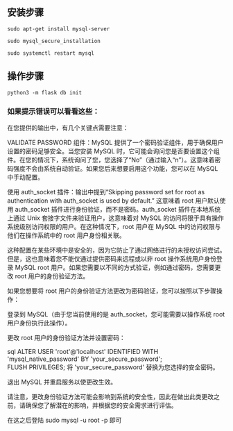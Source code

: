 
## 安装步骤 
```
sudo apt-get install mysql-server

sudo mysql_secure_installation

sudo systemctl restart mysql
```
## 操作步骤
```
python3 -m flask db init
```


### 如果提示错误可以看看这些：

在您提供的输出中，有几个关键点需要注意：

VALIDATE PASSWORD 组件：MySQL 提供了一个密码验证组件，用于确保用户设置的密码足够安全。当您安装 MySQL 时，它可能会询问您是否要设置这个组件。在您的情况下，系统询问了您，您选择了“No”（通过输入“n”）。这意味着密码强度不会由系统自动验证。如果您后来想要启用这个功能，您可以在 MySQL 中手动配置。

使用 auth_socket 插件：输出中提到“Skipping password set for root as authentication with auth_socket is used by default.” 这意味着 root 用户默认使用 auth_socket 插件进行身份验证，而不是密码。auth_socket 插件在本地系统上通过 Unix 套接字文件来验证用户，这意味着对 MySQL 的访问将限于具有操作系统级别访问权限的用户。在这种情况下，root 用户在 MySQL 中的访问权限与他们在操作系统中的 root 用户身份相关联。

这种配置在某些环境中是安全的，因为它防止了通过网络进行的未授权访问尝试。但是，这也意味着您不能仅通过提供密码来远程或以非 root 操作系统用户身份登录 MySQL root 用户。如果您需要以不同的方式验证，例如通过密码，您需要更改 root 用户的身份验证方法。

如果您想要将 root 用户的身份验证方法更改为密码验证，您可以按照以下步骤操作：

登录到 MySQL（由于您当前使用的是 auth_socket，您可能需要以操作系统 root 用户身份执行此操作）。

更改 root 用户的身份验证方法并设置密码：

sql
ALTER USER 'root'@'localhost' IDENTIFIED WITH 'mysql_native_password' BY 'your_secure_password';  
FLUSH PRIVILEGES;
将 'your_secure_password' 替换为您选择的安全密码。

退出 MySQL 并重启服务以使更改生效。

请注意，更改身份验证方法可能会影响到系统的安全性，因此在做出此类更改之前，请确保您了解潜在的影响，并根据您的安全需求进行评估。

在这之后登陆  sudo mysql -u root -p 即可